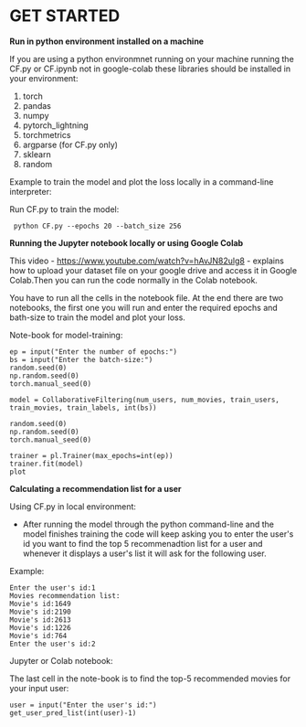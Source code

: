 
GET STARTED
===========
**Run in python environment installed on a machine**

If you are using a python environmnet running on your machine running the CF.py or CF.ipynb not in google-colab these libraries should be installed 
in your environment:

 1. torch
 2. pandas
 3. numpy
 4. pytorch_lightning
 5. torchmetrics 
 6. argparse (for CF.py only)
 7. sklearn
 8. random


Example to train the model and plot the loss locally in a command-line interpreter:

Run CF.py to train the model:
```
 python CF.py --epochs 20 --batch_size 256 
```

**Running the Jupyter notebook locally or using Google Colab**

This video - https://www.youtube.com/watch?v=hAvJN82ulg8 - explains how to upload your dataset file on your google drive
and access it in Google Colab.Then you can run the code normally in the Colab notebook.


You have to run all the cells in the notebook file. At the end there are two notebooks, the first one you will run and enter the required epochs
and bath-size to train the model and plot your loss.

Note-book for model-training:
```
ep = input("Enter the number of epochs:")
bs = input("Enter the batch-size:")
random.seed(0)
np.random.seed(0)
torch.manual_seed(0)

model = CollaborativeFiltering(num_users, num_movies, train_users, train_movies, train_labels, int(bs))

random.seed(0)
np.random.seed(0)
torch.manual_seed(0)

trainer = pl.Trainer(max_epochs=int(ep))
trainer.fit(model)
plot
```



**Calculating a recommendation list for a user**

Using CF.py in local environment:

- After running the model through the python command-line and the model finishes training the code will keep asking you to enter the
  user's id you want to find the top 5 recommenadtion list for a user and whenever it displays a user's list it will ask for the following
  user. 

Example:

```
Enter the user's id:1
Movies recommendation list:
Movie's id:1649
Movie's id:2190
Movie's id:2613
Movie's id:1226
Movie's id:764
Enter the user's id:2
```



Jupyter or Colab notebook:

The last cell in the note-book is to find the top-5 recommended movies for your input user:
```
user = input("Enter the user's id:")
get_user_pred_list(int(user)-1)
```
